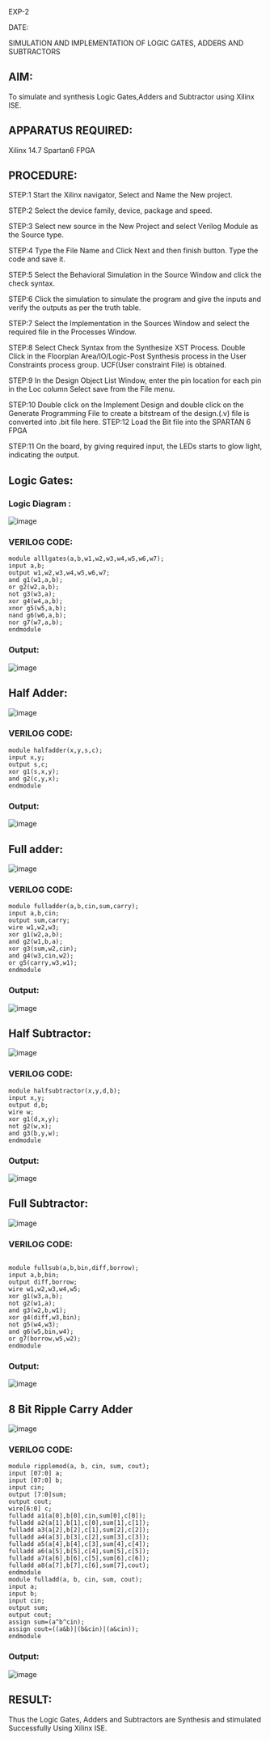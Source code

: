 EXP-2

DATE:


SIMULATION AND IMPLEMENTATION OF LOGIC GATES, ADDERS AND SUBTRACTORS
## AIM: 
To simulate and synthesis Logic Gates,Adders and Subtractor using Xilinx ISE.

## APPARATUS REQUIRED: 
Xilinx 14.7 Spartan6 FPGA

## PROCEDURE: 
STEP:1 Start the Xilinx navigator, Select and Name the New project. 

STEP:2 Select the device family, device, package and speed.

STEP:3 Select new source in the New Project and select Verilog Module as the Source type. 

STEP:4 Type the File Name and Click Next and then finish button. Type the code and save it.

STEP:5 Select the Behavioral Simulation in the Source Window and click the check syntax.

STEP:6 Click the simulation to simulate the program and give the inputs and verify the outputs as per the truth table. 

STEP:7 Select the Implementation in the Sources Window and select the required file in the Processes Window. 

STEP:8 Select Check Syntax from the Synthesize XST Process. Double Click in the Floorplan Area/IO/Logic-Post Synthesis process in the User Constraints process group. UCF(User constraint File) is obtained.

STEP:9 In the Design Object List Window, enter the pin location for each pin in the Loc column Select save from the File menu. 

STEP:10 Double click on the Implement Design and double click on the Generate Programming File to create a bitstream of the design.(.v) file is converted into .bit file here. STEP:12 Load the Bit file into the SPARTAN 6 FPGA

STEP:11 On the board, by giving required input, the LEDs starts to glow light, indicating the output.

## Logic Gates:
### Logic Diagram :

![image](https://github.com/navaneethans/VLSI-LAB-EXPERIMENTS/assets/6987778/ee17970c-3ac9-4603-881b-88e2825f41a4)

### VERILOG CODE:
```
module alllgates(a,b,w1,w2,w3,w4,w5,w6,w7);
input a,b;
output w1,w2,w3,w4,w5,w6,w7;
and g1(w1,a,b);
or g2(w2,a,b);
not g3(w3,a);
xor g4(w4,a,b);
xnor g5(w5,a,b);
nand g6(w6,a,b);
nor g7(w7,a,b); 
endmodule
```

### Output:
![image](https://github.com/SanthoshK265/vlsilab-EXP-1/assets/143738585/f7f8604f-f676-498e-97da-25bf8b7aed34)

## Half Adder:

![image](https://github.com/navaneethans/VLSI-LAB-EXPERIMENTS/assets/6987778/0e1ecb96-0c25-4556-832b-aeeedfdfe7b9)

### VERILOG CODE:
```
module halfadder(x,y,s,c);
input x,y;
output s,c;
xor g1(s,x,y);
and g2(c,y,x);
endmodule
```

### Output:
![image](https://github.com/SanthoshK265/vlsilab-EXP-1/assets/143738585/6f587021-ab61-4a75-9d69-a3d7ff867265)

## Full adder:

![image](https://github.com/navaneethans/VLSI-LAB-EXPERIMENTS/assets/6987778/9bb3964c-438f-469d-a3de-c1cca6f323fb)

### VERILOG CODE:
```
module fulladder(a,b,cin,sum,carry);
input a,b,cin;
output sum,carry;
wire w1,w2,w3;
xor g1(w2,a,b);
and g2(w1,b,a);
xor g3(sum,w2,cin);
and g4(w3,cin,w2);
or g5(carry,w3,w1);
endmodule
```

### Output:
![image](https://github.com/SanthoshK265/vlsilab-EXP-1/assets/143738585/6a0fec58-7f25-4ebd-8c61-e1b1c275d14e)

## Half Subtractor:

![image](https://github.com/navaneethans/VLSI-LAB-EXPERIMENTS/assets/6987778/731470b7-eb4e-49f8-8bb7-2994052a7184)

### VERILOG CODE:
```
module halfsubtractor(x,y,d,b);
input x,y;
output d,b;
wire w;
xor g1(d,x,y);
not g2(w,x);
and g3(b,y,w);
endmodule
```

### Output:
![image](https://github.com/SanthoshK265/vlsilab-EXP-1/assets/143738585/4cbf1e5f-1524-4e51-a56c-631a18539e70)

## Full Subtractor:

![image](https://github.com/navaneethans/VLSI-LAB-EXPERIMENTS/assets/6987778/d66f874b-c1f2-44b3-a035-7149b56430c1)

### VERILOG CODE:
```

module fullsub(a,b,bin,diff,borrow);
input a,b,bin;
output diff,borrow;
wire w1,w2,w3,w4,w5;
xor g1(w3,a,b);
not g2(w1,a);
and g3(w2,b,w1);
xor g4(diff,w3,bin);
not g5(w4,w3);
and g6(w5,bin,w4);
or g7(borrow,w5,w2);
endmodule
```

### Output:
![image](https://github.com/SanthoshK265/vlsilab-EXP-1/assets/143738585/9f3daa25-88d4-4fff-bd5e-6fda0860ad48)

## 8 Bit Ripple Carry Adder

![image](https://github.com/navaneethans/VLSI-LAB-EXPERIMENTS/assets/6987778/7385a408-40a5-4203-8050-b72818622d79)

### VERILOG CODE:
```
module ripplemod(a, b, cin, sum, cout);
input [07:0] a;
input [07:0] b;
input cin;
output [7:0]sum;
output cout;
wire[6:0] c;
fulladd a1(a[0],b[0],cin,sum[0],c[0]);
fulladd a2(a[1],b[1],c[0],sum[1],c[1]);
fulladd a3(a[2],b[2],c[1],sum[2],c[2]);
fulladd a4(a[3],b[3],c[2],sum[3],c[3]);
fulladd a5(a[4],b[4],c[3],sum[4],c[4]);
fulladd a6(a[5],b[5],c[4],sum[5],c[5]);
fulladd a7(a[6],b[6],c[5],sum[6],c[6]);
fulladd a8(a[7],b[7],c[6],sum[7],cout);
endmodule
module fulladd(a, b, cin, sum, cout);
input a;
input b;
input cin;
output sum;
output cout;
assign sum=(a^b^cin);
assign cout=((a&b)|(b&cin)|(a&cin));
endmodule
```

### Output:
![image](https://github.com/SanthoshK265/vlsilab-EXP-1/assets/143738585/6c9f11f2-7561-4e86-86d8-bd7e53018c7e)

## RESULT:
Thus the Logic Gates, Adders and Subtractors are Synthesis and stimulated Successfully Using Xilinx ISE.
